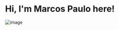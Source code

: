 # Hi, I'm Marcos Paulo here! 

![image]({https://img.shields.io/badge/hotjar-FD3A5C?style=for-the-badge&logo=hotjar&logoColor=white})





<!--
**mpdevtech/mpdevtech** is a ✨ _special_ ✨ repository because its `README.md` (this file) appears on your GitHub profile.

Here are some ideas to get you started:

- 🔭 I’m currently working on ...
- 🌱 I’m currently learning ...
- 👯 I’m looking to collaborate on ...
- 🤔 I’m looking for help with ...
- 💬 Ask me about ...
- 📫 How to reach me: ...
- 😄 Pronouns: ...
- ⚡ Fun fact: ...
-->

